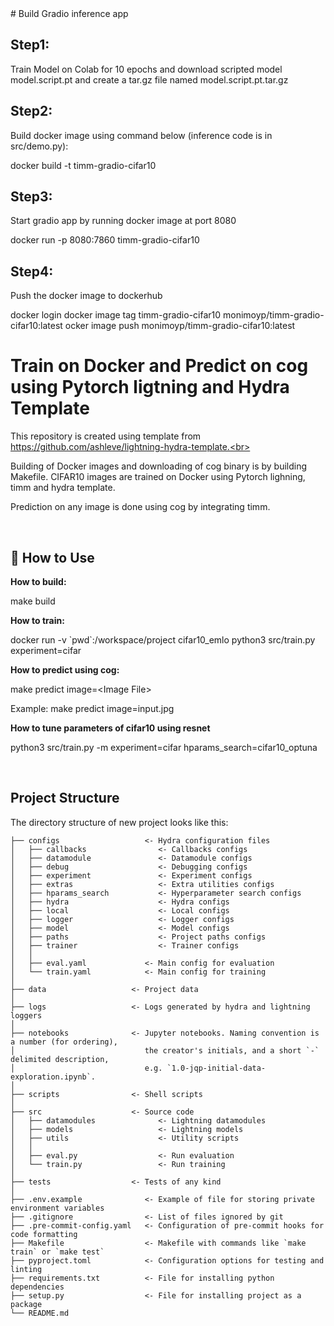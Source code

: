 <div>
# Build Gradio inference app

## Step1:
Train Model on Colab for 10 epochs and download scripted model model.script.pt and create a tar.gz file named model.script.pt.tar.gz

## Step2:
Build docker image using command below (inference code is in src/demo.py):

docker build -t timm-gradio-cifar10

## Step3:
Start gradio app by running docker image at port 8080

docker run -p 8080:7860 timm-gradio-cifar10

## Step4:
Push the docker image to dockerhub

docker login
docker image tag timm-gradio-cifar10 monimoyp/timm-gradio-cifar10:latest
ocker image push monimoyp/timm-gradio-cifar10:latest




# Train on Docker and Predict on cog using Pytorch ligtning and Hydra Template

This repository is created using template from https://github.com/ashleve/lightning-hydra-template.<br>

Building of Docker images and downloading of cog binary is by building Makefile. CIFAR10 images are trained on Docker using Pytorch lighning, timm and hydra template.
  
Prediction on any image is done using cog by integrating timm.

</div>

<br>

## 📌 How to Use

**How to build:**

make build

**How to train:** 

docker run -v \`pwd\`:/workspace/project cifar10_emlo python3 src/train.py experiment=cifar

**How to predict using cog:**

make predict image=\<Image File\>

Example:
make predict image=input.jpg

**How to tune parameters of cifar10 using resnet**

python3 src/train.py -m experiment=cifar hparams_search=cifar10_optuna

<br>



## Project Structure

The directory structure of new project looks like this:

```
├── configs                   <- Hydra configuration files
│   ├── callbacks                <- Callbacks configs
│   ├── datamodule               <- Datamodule configs
│   ├── debug                    <- Debugging configs
│   ├── experiment               <- Experiment configs
│   ├── extras                   <- Extra utilities configs
│   ├── hparams_search           <- Hyperparameter search configs
│   ├── hydra                    <- Hydra configs
│   ├── local                    <- Local configs
│   ├── logger                   <- Logger configs
│   ├── model                    <- Model configs
│   ├── paths                    <- Project paths configs
│   ├── trainer                  <- Trainer configs
│   │
│   ├── eval.yaml             <- Main config for evaluation
│   └── train.yaml            <- Main config for training
│
├── data                   <- Project data
│
├── logs                   <- Logs generated by hydra and lightning loggers
│
├── notebooks              <- Jupyter notebooks. Naming convention is a number (for ordering),
│                             the creator's initials, and a short `-` delimited description,
│                             e.g. `1.0-jqp-initial-data-exploration.ipynb`.
│
├── scripts                <- Shell scripts
│
├── src                    <- Source code
│   ├── datamodules              <- Lightning datamodules
│   ├── models                   <- Lightning models
│   ├── utils                    <- Utility scripts
│   │
│   ├── eval.py                  <- Run evaluation
│   └── train.py                 <- Run training
│
├── tests                  <- Tests of any kind
│
├── .env.example              <- Example of file for storing private environment variables
├── .gitignore                <- List of files ignored by git
├── .pre-commit-config.yaml   <- Configuration of pre-commit hooks for code formatting
├── Makefile                  <- Makefile with commands like `make train` or `make test`
├── pyproject.toml            <- Configuration options for testing and linting
├── requirements.txt          <- File for installing python dependencies
├── setup.py                  <- File for installing project as a package
└── README.md
```

<br>

